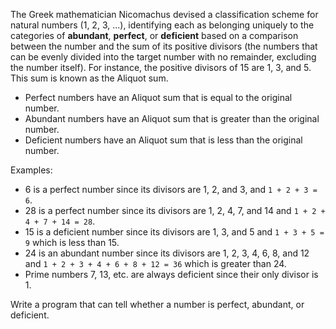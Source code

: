 The Greek mathematician Nicomachus devised a classification scheme for natural numbers (1, 2, 3, ...), identifying each as belonging uniquely to the categories of **abundant**, **perfect**, or **deficient** based on a comparison between the number and the sum of its positive divisors (the numbers that can be evenly divided into the target number with no remainder, excluding the number itself). For instance, the positive divisors of 15 are 1, 3, and 5. This sum is known as the Aliquot sum.

- Perfect numbers have an Aliquot sum that is equal to the original number.
- Abundant numbers have an Aliquot sum that is greater than the original number.
- Deficient numbers have an Aliquot sum that is less than the original number.

Examples:
- 6 is a perfect number since its divisors are 1, 2, and 3, and `1 + 2 + 3 = 6`.
- 28 is a perfect number since its divisors are 1, 2, 4, 7, and 14 and `1 + 2 + 4 + 7 + 14 = 28`.
- 15 is a deficient number since its divisors are 1, 3, and 5 and `1 + 3 + 5 = 9` which is less than 15.
- 24 is an abundant number since its divisors are 1, 2, 3, 4, 6, 8, and 12 and `1 + 2 + 3 + 4 + 6 + 8 + 12 = 36` which is greater than 24.
- Prime numbers 7, 13, etc. are always deficient since their only divisor is 1.

Write a program that can tell whether a number is perfect, abundant, or deficient.